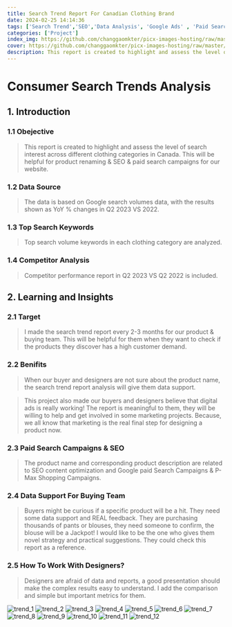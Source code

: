 ```yaml
---
title: Search Trend Report For Canadian Clothing Brand
date: 2024-02-25 14:14:36
tags: ['Search Trend','SEO','Data Analysis', 'Google Ads' , 'Paid Search Ads' , 'Canadian Clothing Brand', 'Retail Product Trend']
categories: ['Project']
index_img: https://github.com/changgaomkter/picx-images-hosting/raw/master/20240225/R1-02630-0011.4n7g2g1got.webp
cover: https://github.com/changgaomkter/picx-images-hosting/raw/master/20240225/R1-02630-0011.4n7g2g1got.webp
description: This report is created to highlight and assess the level of search interest across different clothing categories in Canada. 
---
```

# Consumer Search Trends Analysis

## 1. Introduction

### 1.1 Obejective

> This report is created to highlight and assess the level of search interest across different clothing categories in Canada. This will be helpful for product renaming & SEO & paid search campaigns for our website.

### 1.2 Data Source

> The data is based on Google search volumes data, with the results shown as YoY % changes in Q2 2023 VS 2022.

### 1.3 Top Search Keywords

> Top search volume keywords in each clothing category are analyzed. 


### 1.4 Competitor Analysis

> Competitor performance report in Q2 2023 VS Q2 2022 is included.

## 2. Learning and Insights

### 2.1 Target

> I made the search trend report every 2-3 months for our product & buying team. This will be helpful for them when they want to check if the products they discover has a high customer demand. 

### 2.2 Benifits

> When our buyer and designers are not sure about the product name, the search trend report analysis will give them data support.

> This project also made our buyers and designers believe that digital ads is really working! The report is meaningful to them, they will be willing to help and get involved in some marketing projects. Because, we all know that marketing is the real final step for designing a product now.

### 2.3 Paid Search Campaigns & SEO

> The product name and corresponding product description are related to SEO content optimization and Google paid Search Campaigns & P-Max Shopping Campaigns.

### 2.4 Data Support For Buying Team

> Buyers might be curious if a specific product will be a hit. They need some data support and REAL feedback. They are purchasing thousands of pants or blouses, they need someone to confirm, the blouse will be a Jackpot! I would like to be the one who gives them novel strategy and practical suggestions. They could check this report as a reference. 

### 2.5 How To Work With Designers?

> Designers are afraid of data and reports, a good presentation should make the complex results easy to understand. I add the comparison and simple but important metrics for them. 

![trend_1](https://cdn.jsdelivr.net/gh/changgaomkter/picx-images-hosting@master/20240424/trend_1.lvj0yezt1.webp)
![trend_2](https://cdn.jsdelivr.net/gh/changgaomkter/picx-images-hosting@master/20240424/trend_2.5q77q8ex1w.webp)
![trend_3](https://cdn.jsdelivr.net/gh/changgaomkter/picx-images-hosting@master/20240424/trend_3.92pxklvheh.webp)
![trend_4](https://cdn.jsdelivr.net/gh/changgaomkter/picx-images-hosting@master/20240424/trend_4.60u1jdu541.webp)
![trend_5](https://cdn.jsdelivr.net/gh/changgaomkter/picx-images-hosting@master/20240424/trend_5.2dohvuycn6.webp)
![trend_6](https://cdn.jsdelivr.net/gh/changgaomkter/picx-images-hosting@master/20240424/trend_6.70a4wjwwb3.webp)
![trend_7](https://cdn.jsdelivr.net/gh/changgaomkter/picx-images-hosting@master/20240424/trend_7.2h83tkrfdg.webp)
![trend_8](https://cdn.jsdelivr.net/gh/changgaomkter/picx-images-hosting@master/20240424/trend_8.8hg9yb1126.webp)
![trend_9](https://cdn.jsdelivr.net/gh/changgaomkter/picx-images-hosting@master/20240424/trend_9.5tqtny7zqe.webp)
![trend_10](https://cdn.jsdelivr.net/gh/changgaomkter/picx-images-hosting@master/20240424/trend_10.99t5g1hmst.webp)
![trend_11](https://cdn.jsdelivr.net/gh/changgaomkter/picx-images-hosting@master/20240424/trend_11.41xut1omur.webp)
![trend_12](https://cdn.jsdelivr.net/gh/changgaomkter/picx-images-hosting@master/20240424/trend_12.7p3egkkfcm.webp)